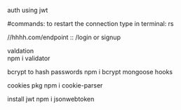 
auth using jwt

#commands:
to restart the connection type in terminal:
rs

//hhhh.com/endpoint :: /login or signup

valdation\
npm i validator

bcrypt to hash passwords
npm i bcrypt
mongoose hooks

cookies pkg
npm i cookie-parser

install jwt
npm i jsonwebtoken
